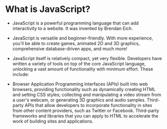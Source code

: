 # What is JavaScript?
* JavaScript is a powerful programming language that can add interactivity to a website. It was invented by Brendan Eich.

* JavaScript is versatile and beginner-friendly. With more experience, you'll be able to create games, animated 2D and 3D graphics, comprehensive database-driven apps, and much more!

* JavaScript itself is relatively compact, yet very flexible. Developers have written a variety of tools on top of the core JavaScript language, unlocking a vast amount of functionality with minimum effort. These include:

* Browser Application Programming Interfaces (APIs) built into web browsers, providing functionality such as dynamically creating HTML and setting CSS styles; collecting and manipulating a video stream from a user's webcam, or generating 3D graphics and audio samples.
Third-party APIs that allow developers to incorporate functionality in sites from other content providers, such as Twitter or Facebook.
Third-party frameworks and libraries that you can apply to HTML to accelerate the work of building sites and applications.
